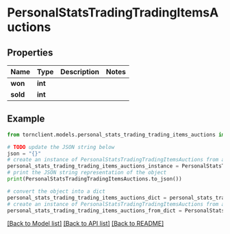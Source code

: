 # PersonalStatsTradingTradingItemsAuctions


## Properties

Name | Type | Description | Notes
------------ | ------------- | ------------- | -------------
**won** | **int** |  | 
**sold** | **int** |  | 

## Example

```python
from tornclient.models.personal_stats_trading_trading_items_auctions import PersonalStatsTradingTradingItemsAuctions

# TODO update the JSON string below
json = "{}"
# create an instance of PersonalStatsTradingTradingItemsAuctions from a JSON string
personal_stats_trading_trading_items_auctions_instance = PersonalStatsTradingTradingItemsAuctions.from_json(json)
# print the JSON string representation of the object
print(PersonalStatsTradingTradingItemsAuctions.to_json())

# convert the object into a dict
personal_stats_trading_trading_items_auctions_dict = personal_stats_trading_trading_items_auctions_instance.to_dict()
# create an instance of PersonalStatsTradingTradingItemsAuctions from a dict
personal_stats_trading_trading_items_auctions_from_dict = PersonalStatsTradingTradingItemsAuctions.from_dict(personal_stats_trading_trading_items_auctions_dict)
```
[[Back to Model list]](../README.md#documentation-for-models) [[Back to API list]](../README.md#documentation-for-api-endpoints) [[Back to README]](../README.md)


